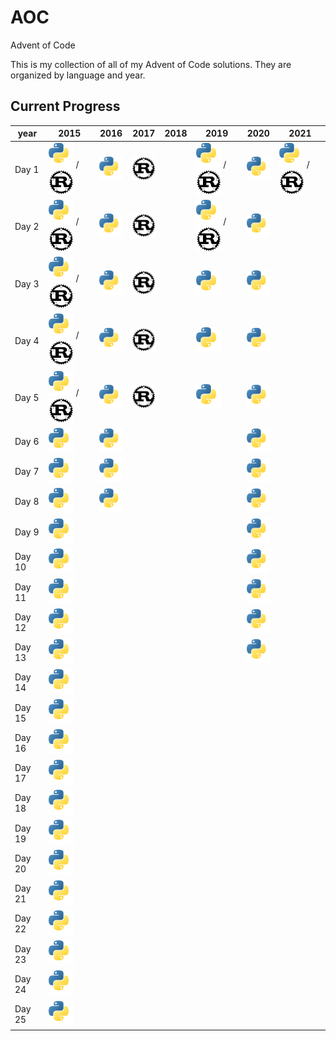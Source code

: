 [py]: /assets/py.svg

# AOC

Advent of Code

This is my collection of all of my Advent of Code solutions. They are organized by language and year.

## Current Progress
| year   | 2015                                                  | 2016                      | 2017                      | 2018 | 2019                                                  | 2020                      | 2021                                                  |
| ------ | ----------------------------------------------------- | ------------------------- | ------------------------- | ---- | ----------------------------------------------------- | ------------------------- | ----------------------------------------------------- |
| Day 1  | ![Python](/assets/py.svg) / ![Rust](/assets/rust.svg) | ![Python](/assets/py.svg) | ![Rust](/assets/rust.svg) |      | ![Python](/assets/py.svg) / ![Rust](/assets/rust.svg) | ![Python](/assets/py.svg) | ![Python](/assets/py.svg) / ![Rust](/assets/rust.svg) |
| Day 2  | ![Python](/assets/py.svg) / ![Rust](/assets/rust.svg) | ![Python](/assets/py.svg) | ![Rust](/assets/rust.svg) |      | ![Python](/assets/py.svg) / ![Rust](/assets/rust.svg) | ![Python](/assets/py.svg) |                                                       |
| Day 3  | ![Python](/assets/py.svg) / ![Rust](/assets/rust.svg) | ![Python](/assets/py.svg) | ![Rust](/assets/rust.svg) |      | ![Python](/assets/py.svg)                             | ![Python](/assets/py.svg) |                                                       |
| Day 4  | ![Python](/assets/py.svg) / ![Rust](/assets/rust.svg) | ![Python](/assets/py.svg) | ![Rust](/assets/rust.svg) |      | ![Python](/assets/py.svg)                             | ![Python](/assets/py.svg) |                                                       |
| Day 5  | ![Python](/assets/py.svg) / ![Rust](/assets/rust.svg) | ![Python](/assets/py.svg) | ![Rust](/assets/rust.svg) |      | ![Python](/assets/py.svg)                             | ![Python](/assets/py.svg) |                                                       |
| Day 6  | ![Python](/assets/py.svg)                             | ![Python](/assets/py.svg) |                           |      |                                                       | ![Python](/assets/py.svg) |                                                       |
| Day 7  | ![Python](/assets/py.svg)                             | ![Python](/assets/py.svg) |                           |      |                                                       | ![Python](/assets/py.svg) |                                                       |
| Day 8  | ![Python](/assets/py.svg)                             | ![Python](/assets/py.svg) |                           |      |                                                       | ![Python](/assets/py.svg) |                                                       |
| Day 9  | ![Python](/assets/py.svg)                             |                           |                           |      |                                                       | ![Python](/assets/py.svg) |                                                       |
| Day 10 | ![Python](/assets/py.svg)                             |                           |                           |      |                                                       | ![Python](/assets/py.svg) |                                                       |
| Day 11 | ![Python](/assets/py.svg)                             |                           |                           |      |                                                       | ![Python](/assets/py.svg) |                                                       |
| Day 12 | ![Python](/assets/py.svg)                             |                           |                           |      |                                                       | ![Python](/assets/py.svg) |                                                       |
| Day 13 | ![Python](/assets/py.svg)                             |                           |                           |      |                                                       | ![Python](/assets/py.svg) |                                                       |
| Day 14 | ![Python](/assets/py.svg)                             |                           |                           |      |                                                       |                           |                                                       |
| Day 15 | ![Python](/assets/py.svg)                             |                           |                           |      |                                                       |                           |                                                       |
| Day 16 | ![Python](/assets/py.svg)                             |                           |                           |      |                                                       |                           |                                                       |
| Day 17 | ![Python](/assets/py.svg)                             |                           |                           |      |                                                       |                           |                                                       |
| Day 18 | ![Python](/assets/py.svg)                             |                           |                           |      |                                                       |                           |                                                       |
| Day 19 | ![Python](/assets/py.svg)                             |                           |                           |      |                                                       |                           |                                                       |
| Day 20 | ![Python](/assets/py.svg)                             |                           |                           |      |                                                       |                           |                                                       |
| Day 21 | ![Python](/assets/py.svg)                             |                           |                           |      |                                                       |                           |                                                       |
| Day 22 | ![Python](/assets/py.svg)                             |                           |                           |      |                                                       |                           |                                                       |
| Day 23 | ![Python](/assets/py.svg)                             |                           |                           |      |                                                       |                           |                                                       |
| Day 24 | ![Python](/assets/py.svg)                             |                           |                           |      |                                                       |                           |                                                       |
| Day 25 | ![Python](/assets/py.svg)                             |                           |                           |      |                                                       |                           |                                                       |
